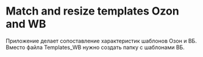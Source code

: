 # Match and resize templates Ozon and WB 
Приложение делает сопоставление характеристик шаблонов Озон и ВБ.
Вместо файла Templates_WB нужно создать папку с шаблонами ВБ.

